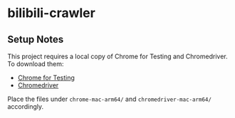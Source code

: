 # bilibili-crawler
## Setup Notes

This project requires a local copy of Chrome for Testing and Chromedriver.
To download them:

- [Chrome for Testing](https://googlechromelabs.github.io/chrome-for-testing/)
- [Chromedriver](https://sites.google.com/chromium.org/driver/)

Place the files under `chrome-mac-arm64/` and `chromedriver-mac-arm64/` accordingly.
